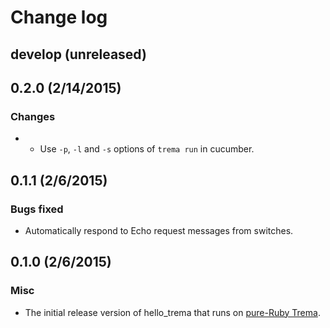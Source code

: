 # Change log

## develop (unreleased)


## 0.2.0 (2/14/2015)
### Changes
* * Use `-p`, `-l` and `-s` options of `trema run` in cucumber.


## 0.1.1 (2/6/2015)
### Bugs fixed
* Automatically respond to Echo request messages from switches.


## 0.1.0 (2/6/2015)
### Misc
* The initial release version of hello_trema that runs on [pure-Ruby Trema](https://github.com/trema/trema_ruby).
